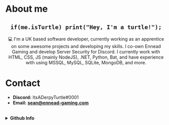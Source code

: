 <link rel="stylesheet" href="https://raw.githubusercontent.com/ItsADerpyTurtle/ItsADerpyTurtle/master/main.css">

# About me
<h2 align="center"><code>if(me.isTurtle) print("Hey, I'm a turtle!");</code></h1>
<p align="center">💻 I'm a UK based software developer, currently working as an apprentice on some awesome projects and developing my skills. I co-own Ennead Gaming and develop Server Security for Discord. I currently work with HTML, CSS, JS (mainly NodeJS), .NET, Python, Bat, and have experience with using MSSQL, MySQL, SQLite, MongoDB, and more.</p>

# Contact
- **Discord:** ItsADerpyTurtle#0001
- **Email:** <a href="mailto:sean@ennead-gaming.com"><b>sean@ennead-gaming.com<b></a>

<br>

<details>
  <summary><b>Github Info</b></summary>
  <br>
  <img src="https://github-readme-stats.vercel.app/api?username=ItsADerpyTurtle&show_icons=true&theme=darcula">
</details>
